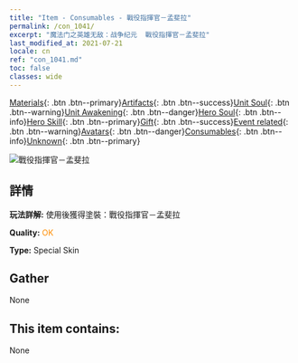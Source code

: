 ```yaml
---
title: "Item - Consumables - 戰役指揮官－孟斐拉"
permalink: /con_1041/
excerpt: "魔法门之英雄无敌：战争纪元  戰役指揮官－孟斐拉"
last_modified_at: 2021-07-21
locale: cn
ref: "con_1041.md"
toc: false
classes: wide
---
```

 [Materials](/ItemsCN/){: .btn .btn--primary}[Artifacts](/ItemsCN/Artifacts/){: .btn .btn--success}[Unit Soul](/ItemsCN/UnitSoul/){: .btn .btn--warning}[Unit Awakening](/ItemsCN/UnitAwakening/){: .btn .btn--danger}[Hero Soul](/ItemsCN/HeroSoul/){: .btn .btn--info}[Hero Skill](/ItemsCN/HeroSkill/){: .btn .btn--primary}[Gift](/ItemsCN/Gift/){: .btn .btn--success}[Event related](/ItemsCN/Events/){: .btn .btn--warning}[Avatars](/ItemsCN/Avatars/){: .btn .btn--danger}[Consumables](/ItemsCN/Consumables/){: .btn .btn--info}[Unknown](/ItemsCN/Unknown/){: .btn .btn--primary}

 ![戰役指揮官－孟斐拉](/images/h/h_Mephala3.jpg)

## 詳情
 **玩法詳解:** 使用後獲得塗裝：戰役指揮官－孟斐拉

 **Quality:** <span style="color: #FF8C00">OK</span>

 **Type:** Special Skin

## Gather

  None

## This item contains:

  None

